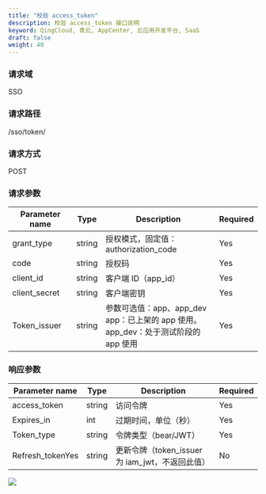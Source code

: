 ```yaml
---
title: "校验 access_token"
description: 校验 access_token 接口说明
keyword: QingCloud, 青云, AppCenter, 云应用开发平台, SaaS
draft: false
weight: 40
---
```


### 请求域

SSO

### 请求路径

/sso/token/

### 请求方式

POST

### 请求参数

| Parameter name | Type   | Description                                                  | Required |
| -------------- | ------ | ------------------------------------------------------------ | -------- |
| grant_type     | string | 授权模式，固定值：authorization_code                         | Yes      |
| code           | string | 授权码                                                       | Yes      |
| client_id      | string | 客户端 ID（app_id）                                          | Yes      |
| client_secret  | string | 客户端密钥                                                   | Yes      |
| Token_issuer   | string | 参数可选值：app、app_dev<br />app：已上架的 app 使用。<br />app_dev：处于测试阶段的 app 使用 | Yes      |

### 响应参数

| Parameter name   | Type   | Description                                     | Required |
| ---------------- | ------ | ----------------------------------------------- | -------- |
| access_token     | string | 访问令牌                                        | Yes      |
| Expires_in       | int    | 过期时间，单位（秒）                            | Yes      |
| Token_type       | string | 令牌类型（bear/JWT）                            | Yes      |
| Refresh_tokenYes | string | 更新令牌（token_issuer 为 iam_jwt，不返回此值） | No       |

![](/appcenter/dev-platform/_images/um_spi_post.png)
